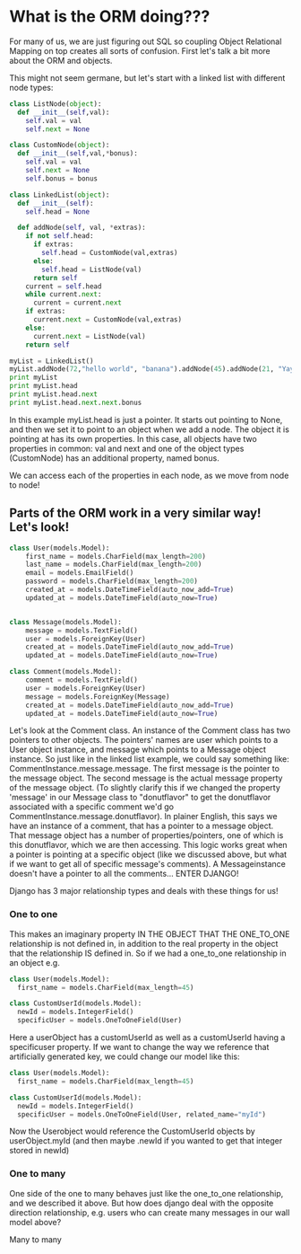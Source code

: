 # What is the ORM doing???

For many of us, we are just figuring out SQL so coupling Object Relational Mapping on top creates all sorts of confusion.  First let's talk a bit more about the ORM and objects.

This might not seem germane, but let's start with a linked list with different node types:

```python
class ListNode(object):
  def __init__(self,val):
    self.val = val
    self.next = None

class CustomNode(object):
  def __init__(self,val,*bonus):
    self.val = val
    self.next = None
    self.bonus = bonus

class LinkedList(object):
  def __init__(self):
    self.head = None

  def addNode(self, val, *extras):
    if not self.head:
      if extras:
        self.head = CustomNode(val,extras)
      else:
        self.head = ListNode(val)
      return self
    current = self.head
    while current.next:
      current = current.next
    if extras:
      current.next = CustomNode(val,extras)
    else:
      current.next = ListNode(val)
    return self

myList = LinkedList()
myList.addNode(72,"hello world", "banana").addNode(45).addNode(21, "Yay")
print myList
print myList.head
print myList.head.next
print myList.head.next.next.bonus
```

In this example myList.head is just a pointer.  It starts out pointing to None, and then we set it to point to an object when we add a node.  The object it is pointing at has its own properties.  In this case, all objects have two properties in common: val and next and one of the object types (CustomNode) has an additional property, named bonus.

We can access each of the properties in each node, as we move from node to node!

## Parts of the ORM work in a very similar way!  Let's look!

``` python
class User(models.Model):
    first_name = models.CharField(max_length=200)
    last_name = models.CharField(max_length=200)
    email = models.EmailField()
    password = models.CharField(max_length=200)
    created_at = models.DateTimeField(auto_now_add=True)
    updated_at = models.DateTimeField(auto_now=True)


class Message(models.Model):
    message = models.TextField()
    user = models.ForeignKey(User)
    created_at = models.DateTimeField(auto_now_add=True)
    updated_at = models.DateTimeField(auto_now=True)

class Comment(models.Model):
    comment = models.TextField()
    user = models.ForeignKey(User)
    message = models.ForeignKey(Message)
    created_at = models.DateTimeField(auto_now_add=True)
    updated_at = models.DateTimeField(auto_now=True)
```
Let's look at the Comment class.  An instance of the Comment class has two pointers to other objects. The pointers' names are user which points to a User object instance, and message which points to a Message object instance.  So just like in the linked list example, we could say something like: CommentInstance.message.message.  The first message is the pointer to the message object.  The second message is the actual message property of the message object.  (To slightly clarify this if we changed the property 'message' in our Message class to "donutflavor" to get the donutflavor associated with a specific comment we'd go CommentInstance.message.donutflavor).  In plainer English, this says we have an instance of a comment, that has a pointer to a message object.  That message object has a number of properties/pointers, one of which is this donutflavor, which we are then accessing.  This logic works great when a pointer is pointing at a specific object (like we discussed above, but what if we want to get all of specific message's comments).  A Messageinstance doesn't have a pointer to all the comments...  ENTER DJANGO!

Django has 3 major relationship types and deals with these things for us!  

### One to one
 This makes an imaginary property IN THE OBJECT THAT THE ONE_TO_ONE relationship is not defined in, in addition to the real property in the object that the relationship IS defined in.  So if we had a one_to_one relationship in an object e.g.

```python
class User(models.Model):
  first_name = models.CharField(max_length=45)

class CustomUserId(models.Model):
  newId = models.IntegerField()
  specificUser = models.OneToOneField(User)

```
Here a userObject has a customUserId as well as a customUserId having a specificuser property.
If we want to change the way we reference that artificially generated key, we could change our model like this:
```python
class User(models.Model):
  first_name = models.CharField(max_length=45)

class CustomUserId(models.Model):
  newId = models.IntegerField()
  specificUser = models.OneToOneField(User, related_name="myId")
```
Now the Userobject would reference the CustomUserId objects by userObject.myId (and then maybe .newId if you wanted to get that integer stored in newId)

### One to many
One side of the one to many behaves just like the one_to_one relationship, and we described it above.  But how does django deal with the opposite direction relationship, e.g. users who can create many messages in our wall model above?  


Many to many
